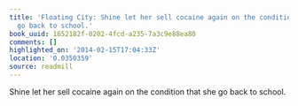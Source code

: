 ```yaml
---
title: 'Floating City: Shine let her sell cocaine again on the condition that she
  go back to school.'
book_uuid: 1652182f-0202-4fcd-a235-7a3c9e88ea80
comments: []
highlighted_on: '2014-02-15T17:04:33Z'
location: '0.0350359'
source: readmill
---
```


Shine let her sell cocaine again on the condition that she go back to school.